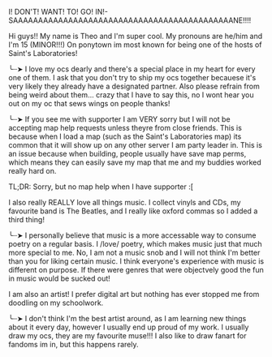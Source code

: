 I! DON'T! WANT! TO! GO! IN!-SAAAAAAAAAAAAAAAAAAAAAAAAAAAAAAAAAAAAAAAAAAAANE!!!!

Hi guys!! My name is Theo and I'm super cool. My pronouns are he/him and I'm 15 (MINOR!!!) On ponytown im most known for being one of the hosts of Saint's Laboratories!

╰┈➤ I love my ocs dearly and there's a special place in my heart for every one of them. I ask that you don't try to ship my ocs together becauese it's very likely they already have a designated partner. Also please refrain from being weird about them... crazy that I have to say this, no I wont hear you out on my oc that sews wings on people thanks!

╰┈➤ If you see me with supporter I am VERY sorry but I will not be accepting map help requests unless theyre from close friends. This is because when I load a map (such as the Saint's Laboratories map) its common that it will show up on any other server I am party leader in. This is an issue because when building, people usually have save map perms, which means they can easily save my map that me and my buddies worked really hard on.

TL;DR: Sorry, but no map help when I have supporter :[

I also really REALLY love all things music. I collect vinyls and CDs, my favourite band is The Beatles, and I really like oxford commas so I added a third thing!

╰┈➤ I personally believe that music is a more accessable way to consume poetry on a regular basis. I /love/ poetry, which makes music just that much more special to me. No, I am not a music snob and I will not think I'm better than you for liking certain music. I think everyone's experience with music is different on purpose. If there were genres that were objectvely good the fun in music would be sucked out!

I am also an artist! I prefer digital art but nothing has ever stopped me from doodling on my schoolwork.

╰┈➤ I don't think I'm the best artist around, as I am learning new things about it every day, however I usually end up proud of my work. I usually draw my ocs, they are my favourite muse!!! I also like to draw fanart for fandoms im in, but this happens rarely.



